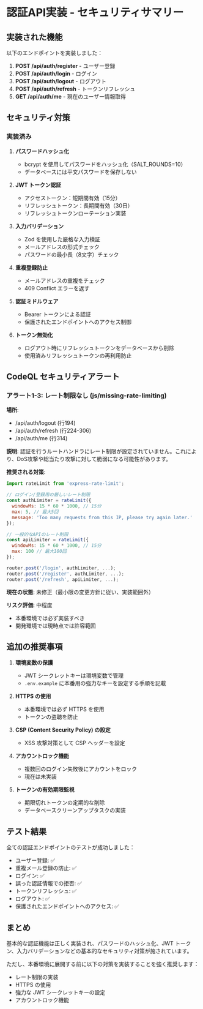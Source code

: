 # 認証API実装 - セキュリティサマリー

## 実装された機能

以下のエンドポイントを実装しました：

1. **POST /api/auth/register** - ユーザー登録
2. **POST /api/auth/login** - ログイン
3. **POST /api/auth/logout** - ログアウト
4. **POST /api/auth/refresh** - トークンリフレッシュ
5. **GET /api/auth/me** - 現在のユーザー情報取得

## セキュリティ対策

### 実装済み

1. **パスワードハッシュ化**
   - bcrypt を使用してパスワードをハッシュ化（SALT_ROUNDS=10）
   - データベースには平文パスワードを保存しない

2. **JWT トークン認証**
   - アクセストークン：短期間有効（15分）
   - リフレッシュトークン：長期間有効（30日）
   - リフレッシュトークンローテーション実装

3. **入力バリデーション**
   - Zod を使用した厳格な入力検証
   - メールアドレスの形式チェック
   - パスワードの最小長（8文字）チェック

4. **重複登録防止**
   - メールアドレスの重複をチェック
   - 409 Conflict エラーを返す

5. **認証ミドルウェア**
   - Bearer トークンによる認証
   - 保護されたエンドポイントへのアクセス制御

6. **トークン無効化**
   - ログアウト時にリフレッシュトークンをデータベースから削除
   - 使用済みリフレッシュトークンの再利用防止

## CodeQL セキュリティアラート

### アラート1-3: レート制限なし (js/missing-rate-limiting)

**場所**: 
- /api/auth/logout (行194)
- /api/auth/refresh (行224-306)
- /api/auth/me (行314)

**説明**: 
認証を行うルートハンドラにレート制限が設定されていません。これにより、DoS攻撃や総当たり攻撃に対して脆弱になる可能性があります。

**推奨される対策**:
```javascript
import rateLimit from 'express-rate-limit';

// ログイン/登録用の厳しいレート制限
const authLimiter = rateLimit({
  windowMs: 15 * 60 * 1000, // 15分
  max: 5, // 最大5回
  message: 'Too many requests from this IP, please try again later.'
});

// 一般的なAPIのレート制限
const apiLimiter = rateLimit({
  windowMs: 15 * 60 * 1000, // 15分
  max: 100 // 最大100回
});

router.post('/login', authLimiter, ...);
router.post('/register', authLimiter, ...);
router.post('/refresh', apiLimiter, ...);
```

**現在の状態**: 未修正（最小限の変更方針に従い、実装範囲外）

**リスク評価**: 中程度
- 本番環境では必ず実装すべき
- 開発環境では現時点では許容範囲

## 追加の推奨事項

1. **環境変数の保護**
   - JWT シークレットキーは環境変数で管理
   - `.env.example` に本番用の強力なキーを設定する手順を記載

2. **HTTPS の使用**
   - 本番環境では必ず HTTPS を使用
   - トークンの盗聴を防止

3. **CSP (Content Security Policy) の設定**
   - XSS 攻撃対策として CSP ヘッダーを設定

4. **アカウントロック機能**
   - 複数回のログイン失敗後にアカウントをロック
   - 現在は未実装

5. **トークンの有効期限監視**
   - 期限切れトークンの定期的な削除
   - データベースクリーンアップタスクの実装

## テスト結果

全ての認証エンドポイントのテストが成功しました：
- ユーザー登録: ✅
- 重複メール登録の防止: ✅
- ログイン: ✅
- 誤った認証情報での拒否: ✅
- トークンリフレッシュ: ✅
- ログアウト: ✅
- 保護されたエンドポイントへのアクセス: ✅

## まとめ

基本的な認証機能は正しく実装され、パスワードのハッシュ化、JWT トークン、入力バリデーションなどの基本的なセキュリティ対策が施されています。

ただし、本番環境に展開する前に以下の対策を実装することを強く推奨します：
- レート制限の実装
- HTTPS の使用
- 強力な JWT シークレットキーの設定
- アカウントロック機能

